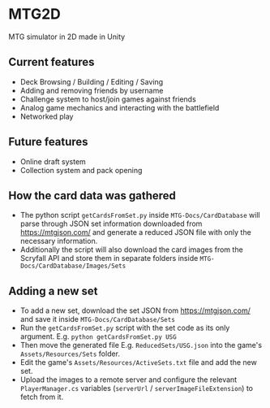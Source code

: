 # MTG2D
MTG simulator in 2D made in Unity

## Current features

- Deck Browsing / Building / Editing / Saving
- Adding and removing friends by username
- Challenge system to host/join games against friends
- Analog game mechanics and interacting with the battlefield
- Networked play

## Future features

- Online draft system
- Collection system and pack opening

## How the card data was gathered

- The python script `getCardsFromSet.py` inside `MTG-Docs/CardDatabase` will parse through JSON set information downloaded from https://mtgjson.com/ and generate a reduced JSON file with only the necessary information.
- Additionally the script will also download the card images from the Scryfall API and store them in separate folders inside `MTG-Docs/CardDatabase/Images/Sets`

## Adding a new set

- To add a new set, download the set JSON from https://mtgjson.com/ and save it inside `MTG-Docs/CardDatabase/Sets`
- Run the `getCardsFromSet.py` script with the set code as its only argument. E.g. `python getCardsFromSet.py USG`
- Then move the generated file E.g. `ReducedSets/USG.json` into the game's `Assets/Resources/Sets` folder.
- Edit the game's `Assets/Resources/ActiveSets.txt` file and add the new set.
- Upload the images to a remote server and configure the relevant `PlayerManager.cs` variables (`serverUrl` / `serverImageFileExtension`) to fetch from it.
